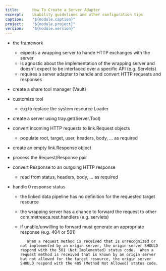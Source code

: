 ```yaml
---
title: 		How To Create a Server Adapter
excerpt:	Usability guidelines and other configuration tips
caption:    "${module.caption}"
project:    "${module.project}"
version:    "${module.version}"
---
```


- the framework
	- expects a wrapping server to hande HTTP exchanges with the server
	- is agnostic about the implementation of the wrapping server and doesn't expect to be interfaced over a specific API (e.g. Servlets)
	- requires a server adapter to handle and convert HTTP requests and responses
	
- create a share tool manager (Vault)
- customize tool
	- e.g to replace the system resource Loader
- create a server using tray.get(Server.Tool)
- convert incoming HTTP requests to link.Request objects
	- populate root, target, user, headers, body, … as required
- create an empty link.Response object
- process the Request/Response pair
- convert Response to an outgoing HTTP response
	- read from status, headers, body, … as required
- handle 0 response status
	- the linked data pipeline has no definition for the requested target resource
	- the wrapping server has a chance to forward the request to other com.metreeca.rest.handlers (e.g. servlets)
	- if unable/unwilling to forward must generate an appropriate response (e.g. 404 or 501)
	
			 When a request method is received that is unrecognized or not implemented by an origin server, the origin server SHOULD respond with the 501 (Not Implemented) status code.  When a request method is received that is known by an origin server but not allowed for the target resource, the origin server SHOULD respond with the 405 (Method Not Allowed) status code.

